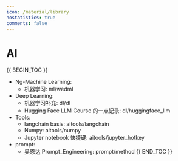 ```yaml
---
icon: /material/library
nostatistics: true
comments: false
---
```

<style>
.md-typeset p a, .md-typeset li a {
    color: inherit !important; /* 继承默认颜色，强制覆盖 */
}
</style>
# AI

{{ BEGIN_TOC }}

- Ng-Machine Learning:
    - 机器学习: ml/wedml
- Deep Learning:
    - 机器学习补充: dl/dl
    - Hugging Face LLM Course 的一点记录: dl/huggingface_llm
- Tools:
    - langchain basis: aitools/langchain
    - Numpy: aitools/numpy
    - Jupyter notebook 快捷键: aitools/jupyter_hotkey
- prompt:
    - 吴恩达 Prompt_Engineering: prompt/method
{{ END_TOC }}


